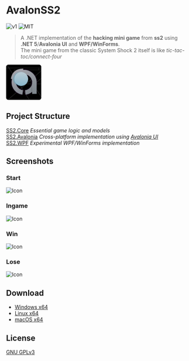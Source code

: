 # AvalonSS2

![v1](https://img.shields.io/badge/version-0.0.1-blue)
![MIT](https://img.shields.io/badge/License-GNU%20GPLv3-red)

> A .NET implementation of the **hacking mini game** from **ss2** using **.NET 5**/**Avalonia UI** and **WPF/WinForms**.  
> The mini game from the classic System Shock 2 itself is like *tic-tac-toc/connect-four*

![Icon](Assets/Icon_96x96.png)

## Project Structure

[SS2.Core](SS2.Core) *Essential game logic and models*  
[SS2.Avalonia](SS2.SS2.AvaloniaUI) *Cross-platform implementation using [Avalonia UI](https://avaloniaui.net/)*   
[SS2.WPF](SS2.WPF) *Experimental WPF/WinForms implementation*  

## Screenshots

### Start

![Icon](Assets/Screenshots/Start.png)


### Ingame

![Icon](Assets/Screenshots/Ingame.png)

### Win

![Icon](Assets/Screenshots/Win.png)

### Lose

![Icon](Assets/Screenshots/Lose.png)

## Download

* [Windows x64]()
* [Linux x64]()
* [macOS x64]()

## License

[GNU GPLv3](LICENSE)